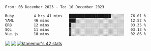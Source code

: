 <!--START_SECTION:waka-->

```txt
From: 03 December 2023 - To: 10 December 2023

Ruby         4 hrs 41 mins   ███████████████████░░░░░░   76.01 %
YAML         46 mins         ███░░░░░░░░░░░░░░░░░░░░░░   12.52 %
ERB          12 mins         █░░░░░░░░░░░░░░░░░░░░░░░░   03.35 %
SQL          11 mins         ▓░░░░░░░░░░░░░░░░░░░░░░░░   03.13 %
Vue.js       10 mins         ▓░░░░░░░░░░░░░░░░░░░░░░░░   02.86 %
```

<!--END_SECTION:waka-->
<a href="https://github.com/anuraghazra/github-readme-stats">
  <img align="left" src="https://github-readme-stats.vercel.app/api?username=Tanesan&count_private=true&show_icons=true" />
<img align="left" src="https://github-readme-stats.vercel.app/api/top-langs/?username=Tanesan" />
</a>

[![ktanemur's 42 stats](https://badge42.vercel.app/api/v2/cl1wslf6s002109l771rng2w8/stats?cursusId=21&coalitionId=62)](https://github.com/JaeSeoKim/badge42)
